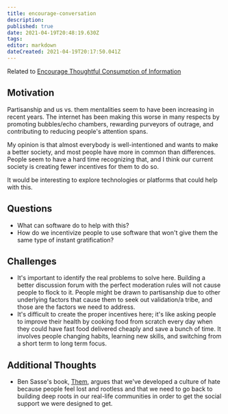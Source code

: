 ```yaml
---
title: encourage-conversation
description: 
published: true
date: 2021-04-19T20:48:19.630Z
tags: 
editor: markdown
dateCreated: 2021-04-19T20:17:50.041Z
---
```


Related to [Encourage Thoughtful Consumption of Information](encourage-thinking.md)

## Motivation

Partisanship and us vs. them mentalities seem to have been increasing in recent years. The internet has been making this worse in many respects by promoting bubbles/echo chambers, rewarding purveyors of outrage, and contributing to reducing people's attention spans.

My opinion is that almost everybody is well-intentioned and wants to make a better society, and most people have more in common than differences. People seem to have a hard time recognizing that, and I think our current society is creating fewer incentives for them to do so.

It would be interesting to explore technologies or platforms that could help with this.

## Questions

- What can software do to help with this?
- How do we incentivize people to use software that won't give them the same type of instant gratification?

## Challenges
- It's important to identify the real problems to solve here. Building a better discussion forum with the perfect moderation rules will not cause people to flock to it. People might be drawn to partisanship due to other underlying factors that cause them to seek out validation/a tribe, and those are the factors we need to address.
- It's difficult to create the proper incentives here; it's like asking people to improve their health by cooking food from scratch every day when they could have fast food delivered cheaply and save a bunch of time. It involves people changing habits, learning new skills, and switching from a short term to long term focus.

## Additional Thoughts
- Ben Sasse's book, [Them](https://www.amazon.com/dp/1250193680), argues that we've developed a culture of hate because people feel lost and rootless and that we need to go back to building deep roots in our real-life communities in order to get the social support we were designed to get.
